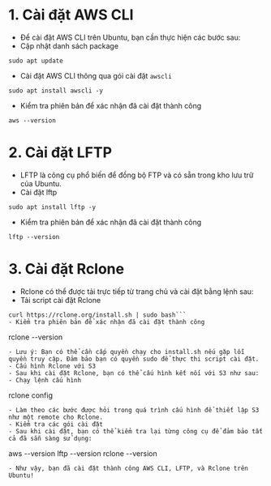 # 1. Cài đặt AWS CLI
- Để cài đặt AWS CLI trên Ubuntu, bạn cần thực hiện các bước sau:
- Cập nhật danh sách package
~~~
sudo apt update
~~~
- Cài đặt AWS CLI thông qua gói cài đặt `awscli`
~~~
sudo apt install awscli -y
~~~
- Kiểm tra phiên bản để xác nhận đã cài đặt thành công
~~~
aws --version
~~~
# 2. Cài đặt LFTP
- LFTP là công cụ phổ biến để đồng bộ FTP và có sẵn trong kho lưu trữ của Ubuntu.
- Cài đặt lftp
~~~
sudo apt install lftp -y
~~~
- Kiểm tra phiên bản để xác nhận đã cài đặt thành công
~~~
lftp --version
~~~
# 3. Cài đặt Rclone
- Rclone có thể được tải trực tiếp từ trang chủ và cài đặt bằng lệnh sau:
- Tải script cài đặt Rclone
~~~
curl https://rclone.org/install.sh | sudo bash```
- Kiểm tra phiên bản để xác nhận đã cài đặt thành công
~~~
rclone --version
~~~
- Lưu ý: Bạn có thể cần cấp quyền chạy cho install.sh nếu gặp lỗi quyền truy cập. Đảm bảo bạn có quyền sudo để thực thi script cài đặt.
- Cấu hình Rclone với S3
- Sau khi cài đặt Rclone, bạn có thể cấu hình kết nối với S3 như sau:
- Chạy lệnh cấu hình
~~~
rclone config
~~~
- Làm theo các bước được hỏi trong quá trình cấu hình để thiết lập S3 như một remote cho Rclone.
- Kiểm tra các gói cài đặt
- Sau khi cài đặt, bạn có thể kiểm tra lại từng công cụ để đảm bảo tất cả đã sẵn sàng sử dụng:
~~~
aws --version
lftp --version
rclone --version
~~~
- Như vậy, bạn đã cài đặt thành công AWS CLI, LFTP, và Rclone trên Ubuntu!
